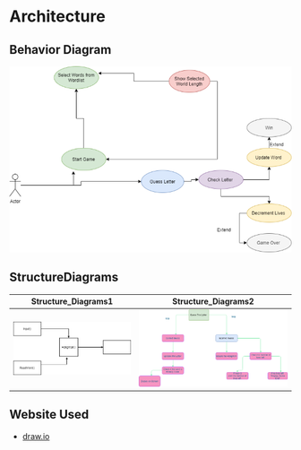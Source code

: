 # Architecture

## Behavior Diagram

![Behavior_Diagram](Images/BehavioralDiagram.png)

## StructureDiagrams

|Structure_Diagrams1|Structure_Diagrams2|
|:--:|:--:|
|![Structure_Diagrams1](Images/Structural_Hangmann_Diagram.png)|![Structure_Diagrams2](Images/Structural2.png)|





## Website Used
* [draw.io](https://app.diagrams.net/)
